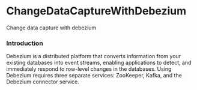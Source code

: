 # ChangeDataCaptureWithDebezium
Change data capture with debezium
### Introduction
Debezium is a distributed platform that converts information from your existing databases into event streams, enabling applications to detect, and immediately respond to row-level changes in the databases.
Using Debezium requires three separate services: ZooKeeper, Kafka, and the Debezium connector service.